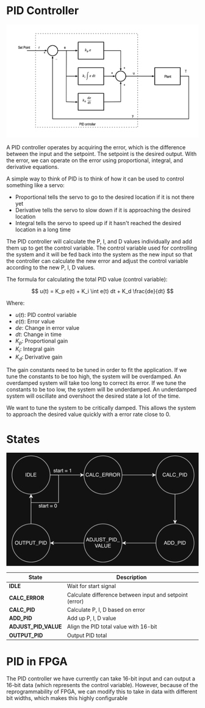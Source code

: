 # PID Controller

![pid diagram](../img/pid-diagram.png)

A PID controller operates by acquiring the error, which is the difference between the input and the setpoint. The setpoint is the desired output. With the error, we can operate on the error using proportional, integral, and derivative equations.

A simple way to think of PID is to think of how it can be used to control something like a servo:
- Proportional tells the servo to go to the desired location if it is not there yet
- Derivative tells the servo to slow down if it is approaching the desired location
- Integral tells the servo to speed up if it hasn't reached the desired location in a long time

The PID controller will calculate the P, I, and D values individually and add them up to get the control variable. The control variable used for controlling the system and it will be fed back into the system as the new input so that the controller can calculate the new error and adjust the control variable according to the new P, I, D values.

The formula for calculating the total PID value (control variable):

$$
u(t) = K_p e(t) + K_i \int e(t) dt + K_d \frac{de}{dt}
$$

Where:
- $u(t)$: PID control variable
- $e(t)$: Error value
- $de$: Change in error value 
- $dt$: Change in time
- $K_p$: Proportional gain
- $K_i$: Integral gain
- $K_d$: Derivative gain

The gain constants need to be tuned in order to fit the application. If we tune the constants to be too high, the system will be overdamped. An overdamped system will take too long to correct its error. If we tune the constants to be too low, the system will be underdamped. An underdamped system will oscillate and overshoot the desired state a lot of the time.

We want to tune the system to be critically damped. This allows the system to approach the desired value quickly with a error rate close to 0.

# States

![states diagram](../img/states.png)

| State | Description |
| --- | --- |
| **IDLE** | Wait for start signal |
| **CALC_ERROR** | Calculate difference between input and setpoint (error) |
| **CALC_PID** | Calculate P, I, D based on error |
| **ADD_PID** | Add up P, I, D value |
| **ADJUST_PID_VALUE** | Align the PID total value with 16-bit |
| **OUTPUT_PID** | Output PID total |

# PID in FPGA

The PID controller we have currently can take 16-bit input and can output a 16-bit data (which represents the control variable). However, because of the reprogrammability of FPGA, we can modify this to take in data with different bit widths, which makes this highly configurable
